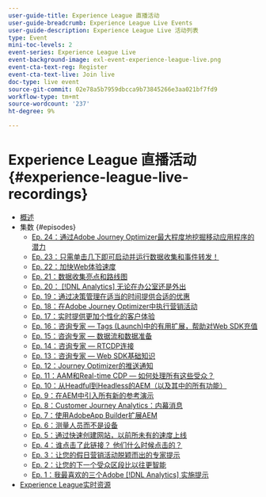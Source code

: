 ```yaml
---
user-guide-title: Experience League 直播活动
user-guide-breadcrumb: Experience League Live Events
user-guide-description: Experience League Live 活动列表
type: Event
mini-toc-levels: 2
event-series: Experience League Live
event-background-image: exl-event-experience-league-live.png
event-cta-text-reg: Register
event-cta-text-live: Join live
doc-type: live event
source-git-commit: 02e78a5b7959dbcca9b73845266e3aa021bf7fd9
workflow-type: tm+mt
source-wordcount: '237'
ht-degree: 9%

---
```



# Experience League 直播活动 {#experience-league-live-recordings}

+ [概述](overview.md)
+ 集数 {#episodes}
   + [Ep. 24：通过Adobe Journey Optimizer最大程度地挖掘移动应用程序的潜力](episodes/exl-live-episode-5-24-23.md)
   + [Ep. 23：只需单击几下即可启动并运行数据收集和事件转发！](episodes/exl-live-episode-4-25-23.md)
   + [Ep. 22：加快Web体验速度](episodes/exl-live-episode-2-16-23.md)
   + [Ep. 21：数据收集亮点和路线图](episodes/exl-live-episode-1-26-23.md)
   + [Ep. 20： [!DNL Analytics] 无论在办公室还是外出](episodes/exl-live-episode-11-18-22.md)
   + [Ep. 19：通过决策管理在适当的时间提供合适的优惠](episodes/exl-live-episode-10-25-22.md)
   + [Ep. 18：在Adobe Journey Optimizer中执行营销活动](episodes/exl-live-episode-09-22-22.md)
   + [Ep. 17：实时提供更加个性化的客户体验](episodes/exl-live-episode-09-20-22.md)
   + [Ep. 16：咨询专家 — Tags (Launch)中的有用扩展，帮助对Web SDK充值](episodes/exl-live-episode-08-23-22.md)
   + [Ep. 15：咨询专家 — 数据流和数据准备](episodes/exl-live-episode-07-21-22.md)
   + [Ep. 14：咨询专家 — RTCDP连接](episodes/exl-live-episode-06-23-22.md)
   + [Ep. 13：咨询专家 — Web SDK基础知识](episodes/exl-live-episode-05-26-22.md)
   + [Ep. 12：Journey Optimizer的推送通知](episodes/exl-live-episode-05-12-22.md)
   + [Ep. 11：AAM和Real-time CDP — 如何处理所有这些受众？](episodes/exl-live-episode-04-28-22.md)
   + [Ep. 10：从Headful到Headless的AEM（以及其中的所有功能）](episodes/exl-live-episode-04-21-22.md)
   + [Ep. 9：在AEM中引入所有新的参考演示](episodes/exl-live-episode-02-03-22.md)
   + [Ep. 8：Customer Journey Analytics：内幕消息](episodes/exl-live-episode-08.md)
   + [Ep. 7：使用AdobeApp Builder扩展AEM](episodes/exl-live-episode-07.md)
   + [Ep. 6：测量人员而不是设备](episodes/exl-live-episode-06.md)
   + [Ep. 5：通过快速创建网站，以前所未有的速度上线](episodes/exl-live-episode-05.md)
   + [Ep. 4：谁点击了此链接？ 他们什么时候点击的？](episodes/exl-live-episode-04.md)
   + [Ep. 3：让您的假日营销活动脱颖而出的专家提示](episodes/exl-live-episode-03.md)
   + [Ep. 2：让您的下一个受众区段比以往更智能](episodes/exl-live-episode-02.md)
   + [Ep. 1：我最喜欢的三个Adobe [!DNL Analytics] 实施提示](episodes/exl-live-episode-01.md)
+ [Experience League实时资源](exl-live-assets.md)
